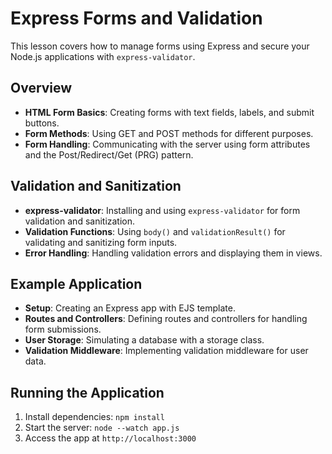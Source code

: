 # Express Forms and Validation

This lesson covers how to manage forms using Express and secure your Node.js applications with `express-validator`.

## Overview

- **HTML Form Basics**: Creating forms with text fields, labels, and submit buttons.
- **Form Methods**: Using GET and POST methods for different purposes.
- **Form Handling**: Communicating with the server using form attributes and the Post/Redirect/Get (PRG) pattern.

## Validation and Sanitization

- **express-validator**: Installing and using `express-validator` for form validation and sanitization.
- **Validation Functions**: Using `body()` and `validationResult()` for validating and sanitizing form inputs.
- **Error Handling**: Handling validation errors and displaying them in views.

## Example Application

- **Setup**: Creating an Express app with EJS template.
- **Routes and Controllers**: Defining routes and controllers for handling form submissions.
- **User Storage**: Simulating a database with a storage class.
- **Validation Middleware**: Implementing validation middleware for user data.
## Running the Application

1. Install dependencies: `npm install`
2. Start the server: `node --watch app.js`
3. Access the app at `http://localhost:3000`
